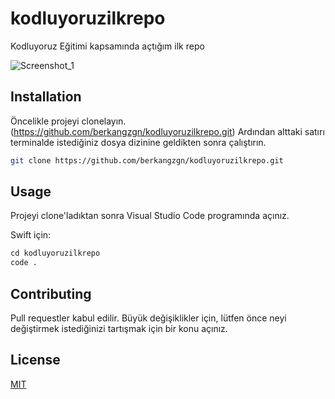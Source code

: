 # kodluyoruzilkrepo
Kodluyoruz Eğitimi kapsamında açtığım ilk repo

![Screenshot_1](https://user-images.githubusercontent.com/32987062/163671020-c8ac4331-38e8-4cf9-8e58-f795f28ed4d9.png)



## Installation

Öncelikle projeyi clonelayın. (https://github.com/berkangzgn/kodluyoruzilkrepo.git) Ardından alttaki satırı terminalde istediğiniz dosya dizinine geldikten sonra çalıştırın.

```bash
git clone https://github.com/berkangzgn/kodluyoruzilkrepo.git

```

## Usage
Projeyi clone'ladıktan sonra Visual Studio Code programında açınız.

Swift için:
```python
cd kodluyoruzilkrepo
code .
```

## Contributing
Pull requestler kabul edilir. Büyük değişiklikler için, lütfen önce neyi değiştirmek istediğinizi tartışmak için bir konu açınız.

## License
[MIT](https://choosealicense.com/licenses/mit/)

